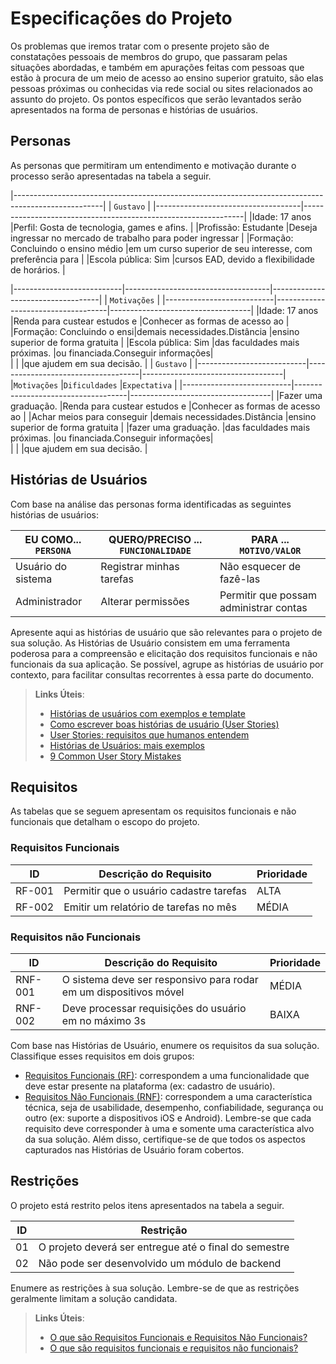 # Especificações do Projeto

Os problemas que iremos tratar com o presente projeto são de constatações pessoais de membros do grupo, que passaram pelas situações abordadas, e também em apurações feitas com pessoas que estão à procura de um meio de acesso ao ensino superior gratuito, são elas pessoas próximas ou conhecidas via rede social ou sites relacionados ao assunto do projeto. Os pontos específicos que serão levantados serão apresentados na forma de personas e histórias de usuários.

## Personas

As personas que permitiram um entendimento e motivação durante o processo serão apresentadas na tabela a seguir.


|----------------------------------------------------------------------------------------------------|
|                               `Gustavo`                                                            |
|------------------------------------|---------------------------------------------------------------|
|Idade: 17 anos                      |Perfil: Gosta de tecnologia, games e afins.                    |
|Profissão: Estudante                |Deseja ingressar no mercado de trabalho para poder ingressar   |
|Formação: Concluindo o ensino médio |em um curso superior de seu interesse, com preferência para    | 
|Escola pública: Sim                 |cursos EAD, devido a flexibilidade de horários.                | 


|---------------------------|------------------------------------|-----------------------------------|
|                                   `Motivações`                                                     |
|---------------------------|------------------------------------|-----------------------------------|
|Idade: 17 anos             |Renda para custear estudos e        |Conhecer as formas de acesso ao    |
|Formação: Concluindo o ensi|demais necessidades.Distância       |ensino superior de forma gratuita  |
|Escola pública: Sim        |das faculdades mais próximas.       |ou financiada.Conseguir informações|       
|                           |                                    |que ajudem em sua decisão.         |
|                               `Gustavo`                                                            |
|---------------------------|------------------------------------|-----------------------------------|
|`Motivações`               |`Dificuldades`                      |`Expectativa`                      |
|---------------------------|------------------------------------|-----------------------------------|
|Fazer uma graduação.       |Renda para custear estudos e        |Conhecer as formas de acesso ao    |
|Achar meios para conseguir |demais necessidades.Distância       |ensino superior de forma gratuita  |
|fazer uma graduação.       |das faculdades mais próximas.       |ou financiada.Conseguir informações|       
|                           |                                    |que ajudem em sua decisão.         |




## Histórias de Usuários

Com base na análise das personas forma identificadas as seguintes histórias de usuários:

|EU COMO... `PERSONA`| QUERO/PRECISO ... `FUNCIONALIDADE` |PARA ... `MOTIVO/VALOR`                 |
|--------------------|------------------------------------|----------------------------------------|
|Usuário do sistema  | Registrar minhas tarefas           | Não esquecer de fazê-las               |
|Administrador       | Alterar permissões                 | Permitir que possam administrar contas |

Apresente aqui as histórias de usuário que são relevantes para o projeto de sua solução. As Histórias de Usuário consistem em uma ferramenta poderosa para a compreensão e elicitação dos requisitos funcionais e não funcionais da sua aplicação. Se possível, agrupe as histórias de usuário por contexto, para facilitar consultas recorrentes à essa parte do documento.

> **Links Úteis**:
> - [Histórias de usuários com exemplos e template](https://www.atlassian.com/br/agile/project-management/user-stories)
> - [Como escrever boas histórias de usuário (User Stories)](https://medium.com/vertice/como-escrever-boas-users-stories-hist%C3%B3rias-de-usu%C3%A1rios-b29c75043fac)
> - [User Stories: requisitos que humanos entendem](https://www.luiztools.com.br/post/user-stories-descricao-de-requisitos-que-humanos-entendem/)
> - [Histórias de Usuários: mais exemplos](https://www.reqview.com/doc/user-stories-example.html)
> - [9 Common User Story Mistakes](https://airfocus.com/blog/user-story-mistakes/)

## Requisitos

As tabelas que se seguem apresentam os requisitos funcionais e não funcionais que detalham o escopo do projeto.

### Requisitos Funcionais

|ID    | Descrição do Requisito  | Prioridade |
|------|-----------------------------------------|----|
|RF-001| Permitir que o usuário cadastre tarefas | ALTA | 
|RF-002| Emitir um relatório de tarefas no mês   | MÉDIA |


### Requisitos não Funcionais

|ID     | Descrição do Requisito  |Prioridade |
|-------|-------------------------|----|
|RNF-001| O sistema deve ser responsivo para rodar em um dispositivos móvel | MÉDIA | 
|RNF-002| Deve processar requisições do usuário em no máximo 3s |  BAIXA | 

Com base nas Histórias de Usuário, enumere os requisitos da sua solução. Classifique esses requisitos em dois grupos:

- [Requisitos Funcionais
 (RF)](https://pt.wikipedia.org/wiki/Requisito_funcional):
 correspondem a uma funcionalidade que deve estar presente na
  plataforma (ex: cadastro de usuário).
- [Requisitos Não Funcionais
  (RNF)](https://pt.wikipedia.org/wiki/Requisito_n%C3%A3o_funcional):
  correspondem a uma característica técnica, seja de usabilidade,
  desempenho, confiabilidade, segurança ou outro (ex: suporte a
  dispositivos iOS e Android).
Lembre-se que cada requisito deve corresponder à uma e somente uma
característica alvo da sua solução. Além disso, certifique-se de que
todos os aspectos capturados nas Histórias de Usuário foram cobertos.

## Restrições

O projeto está restrito pelos itens apresentados na tabela a seguir.

|ID| Restrição                                             |
|--|-------------------------------------------------------|
|01| O projeto deverá ser entregue até o final do semestre |
|02| Não pode ser desenvolvido um módulo de backend        |


Enumere as restrições à sua solução. Lembre-se de que as restrições geralmente limitam a solução candidata.

> **Links Úteis**:
> - [O que são Requisitos Funcionais e Requisitos Não Funcionais?](https://codificar.com.br/requisitos-funcionais-nao-funcionais/)
> - [O que são requisitos funcionais e requisitos não funcionais?](https://analisederequisitos.com.br/requisitos-funcionais-e-requisitos-nao-funcionais-o-que-sao/)

